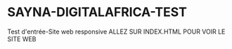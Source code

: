 # SAYNA-DIGITALAFRICA-TEST
Test d'entrée-Site web responsive
ALLEZ SUR INDEX.HTML POUR VOIR LE SITE WEB
